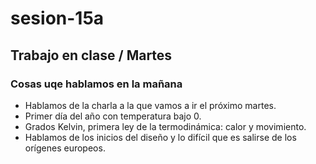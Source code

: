 # sesion-15a

## Trabajo en clase / Martes 

### Cosas uqe hablamos en la mañana

- Hablamos de la charla a la que vamos a ir el próximo martes.
- Primer día del año con temperatura bajo 0.
- Grados Kelvin, primera ley de la termodinámica: calor y movimiento.
- Hablamos de los inicios del diseño y lo difícil que es salirse de los orígenes europeos.
